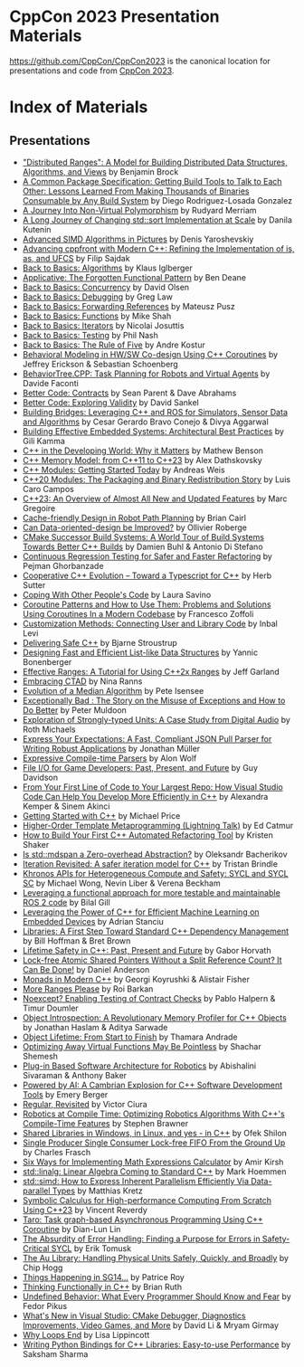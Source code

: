 CppCon 2023 Presentation Materials
==================================

https://github.com/CppCon/CppCon2023 is the canonical location for presentations
and code from [CppCon 2023](http://cppcon.org).

# Index of Materials

## Presentations

- ["Distributed Ranges": A Model for Building Distributed Data Structures, Algorithms, and Views](/Presentations/Distributed_Ranges_CppCon23.pdf) by Benjamin Brock
- [A Common Package Specification: Getting Build Tools to Talk to Each Other: Lessons Learned From Making Thousands of Binaries Consumable by Any Build System](/Presentations/a_common_package_specification.pdf) by Diego Rodriguez-Losada Gonzalez
- [A Journey Into Non-Virtual Polymorphism](/Presentations/A_Journey_into_Non_Virtual_Polymorphism_Rud_Merriam.pdf) by Rudyard Merriam
- [A Long Journey of Changing std::sort Implementation at Scale](/Presentations/a_long_journey_of_changing_stdsort_implementation_at_scale.pdf) by Danila Kutenin
- [Advanced SIMD Algorithms in Pictures](/Presentations/Advanced_SIMD_algorithms_in_practice.pdf) by Denis Yaroshevskiy
- [Advancing cppfront with Modern C++: Refining the Implementation of is, as, and UFCS](/Presentations/Advancing_cppfront_with_Modern_Cpp.pdf) by Filip Sajdak
- [Back to Basics: Algorithms](/Presentations/B2B_Algorithms.pdf) by Klaus Iglberger
- [Applicative: The Forgotten Functional Pattern](/Presentations/Applicative-CppCon.pdf) by Ben Deane
- [Back to Basics: Concurrency](/Presentations/B2B-Concurrency.pdf) by David Olsen
- [Back to Basics: Debugging](/Presentations/Lifetime_Safety_in_Cpp.pdf) by Greg Law
- [Back to Basics: Forwarding References](/Presentations/B2B_Forwarding_References.pdf) by Mateusz Pusz
- [Back to Basics: Functions](/Presentations/Back_to_Basics_Functions_cppcon_2023.pdf) by Mike Shah
- [Back to Basics: Iterators](/Presentations/B2B_Iterators.pdf) by Nicolai Josuttis
- [Back to Basics: Testing](/Presentations/back_to_basics_testing.pdf) by Phil Nash
- [Back to Basics: The Rule of Five](/Presentations/B2B_Rule_of_Five.pdf) by Andre Kostur
- [Behavioral Modeling in HW/SW Co-design Using C++ Coroutines](/Presentations/Behavioral_Modeling_in_HWSW_Co-design_Using_Cpp_Coroutines.pdf) by Jeffrey Erickson & Sebastian Schoenberg
- [BehaviorTree.CPP: Task Planning for Robots and Virtual Agents](/Presentations/BehaviorTree.CPP_CPPCon.pdf) by Davide Faconti
- [Better Code: Contracts](/Presentations/better_code_contracts.pdf) by Sean Parent & Dave Abrahams
- [Better Code: Exploring Validity](/Presentations/better_code_validity.pdf) by David Sankel
- [Building Bridges: Leveraging C++ and ROS for Simulators, Sensor Data and Algorithms](/Presentations/Building_Bridges_CppCon_2023.pdf) by Cesar Gerardo Bravo Conejo & Divya Aggarwal
- [Building Effective Embedded Systems: Architectural Best Practices](/Presentations/Building_Effective_Embedded_Systems.pdf) by Gili Kamma
- [C++ in the Developing World: Why it Matters](/Presentations/Cpp_in_the_Developing_World_Why_it_Matters.pdf) by Mathew Benson
- [C++ Memory Model: from C++11 to C++23](/Presentations/Cpp_Memory_Model.pdf) by Alex Dathskovsky
- [C++ Modules: Getting Started Today](/Presentations/cpp_modules_getting_started_today.pdf) by Andreas Weis
- [C++20 Modules: The Packaging and Binary Redistribution Story](/Presentations/Cpp_Modules__the_packaging_story_Luis_Caro_Campos.pdf) by Luis Caro Campos
- [C++23: An Overview of Almost All New and Updated Features](/Presentations/CppCon_-_C23_An_Overview_of_Almost_All_New_and_Updated_Features.pptx) by Marc Gregoire
- [Cache-friendly Design in Robot Path Planning](/Presentations/Cache_friendly_design_in_robot_path_planning.pdf) by Brian Cairl
- [Can Data-oriented-design be Improved?](/Presentations/can_data_oriented_design_be_improved.pdf) by Ollivier Roberge
- [CMake Successor Build Systems: A World Tour of Build Systems Towards Better C++ Builds](/Presentations/CMake_Successor_Build_Systems.pdf) by Damien Buhl & Antonio Di Stefano
- [Continuous Regression Testing for Safer and Faster Refactoring](/Presentations/Continuous_regression_testing_for_safer_and_faster_refactoring.pdf) by Pejman Ghorbanzade
- [Cooperative C++ Evolution – Toward a Typescript for C++](/Presentations/Cooperative_cpp_evolution_CppCon_2023_-_Sutter.pdf) by Herb Sutter
- [Coping With Other People's Code](/Presentations/Coping_with_Other_Peoples_Code-Savino-CppCon_2023.pdf) by Laura Savino
- [Coroutine Patterns and How to Use Them: Problems and Solutions Using Coroutines In a Modern Codebase](/Presentations/coroutine_patterns.pdf) by Francesco Zoffoli
- [Customization Methods: Connecting User and Library Code](/Presentations/Expressive_Compile-time_Parsers_-_Alon_Wolf.pdf) by Inbal Levi
- [Delivering Safe C++](/Presentations/Plenary_Delivering_Safe_Cpp.pdf) by Bjarne Stroustrup
- [Designing Fast and Efficient List-like Data Structures](/Presentations/Designing_Fast_and_Efficient_List_like_Data_Structures.pdf) by Yannic Bonenberger
- [Effective Ranges: A Tutorial for Using C++2x Ranges](/Presentations/effective_ranges_cppcon2023.pdf) by Jeff Garland
- [Embracing CTAD](/Presentations/Embracing_CTAD_CppCon_2023.pdf) by Nina Ranns
- [Evolution of a Median Algorithm](/Presentations/evolution_of_a_median_algorithm_cppcon2023.pdf) by Pete Isensee
- [Exceptionally Bad : The Story on the Misuse of Exceptions and How to Do Better](/Presentations/exceptionally_bad.pdf) by Peter Muldoon
- [Exploration of Strongly-typed Units: A Case Study from Digital Audio](/Presentations/Exploration_of_Strongly-typed_Units_v4_Roth_Michaels_CppCon_2023.pdf) by Roth Michaels
- [Express Your Expectations: A Fast, Compliant JSON Pull Parser for Writing Robust Applications](/Presentations/Express_your_expectations.pdf) by Jonathan Müller
- [Expressive Compile-time Parsers](/Presentations/CustomizationPointsConnectingUserAndLibraryCode_CppCon_2023.pdf) by Alon Wolf
- [File I/O for Game Developers: Past, Present, and Future](/Presentations/File_IO_for_game_developers_Past_present_and_future.pdf) by Guy Davidson
- [From Your First Line of Code to Your Largest Repo: How Visual Studio Code Can Help You Develop More Efficiently in C++](/Presentations/VS_Code_CppCon_2023.pdf) by Alexandra Kemper & Sinem Akinci
- [Getting Started with C++](/Presentations/B2B_Getting_Started_with_Cpp.pdf) by Michael Price
- [Higher-Order Template Metaprogramming (Lightning Talk)](/Presentations/higher_order_template_metaprogramming.pdf) by Ed Catmur
- [How to Build Your First C++ Automated Refactoring Tool](/Presentations/How_to_build_your_first_cpp_automated_refactoring_tool_CppCon_2023.pdf) by Kristen Shaker
- [Is std::mdspan a Zero-overhead Abstraction?](/Presentations/Is_std__mdspan_a_Zero-overhead_Abstraction.pdf) by Oleksandr Bacherikov
- [Iteration Revisited: A safer iteration model for C++](/Presentations/iteration_revisited_cppcon.pdf) by Tristan Brindle
- [Khronos APIs for Heterogeneous Compute and Safety: SYCL and SYCL SC](/Presentations/Khronos_APIs_for_Heterogeneous_Compute_and_Safety_SYCL_and_SYCL_SC.pdf) by Michael Wong, Nevin  Liber & Verena Beckham
- [Leveraging a functional approach for more testable and maintainable ROS 2 code](/Presentations/Leveraging_a_functional_approach_for_more_testable_and_maintainable_ros2_code.pdf) by Bilal Gill
- [Leveraging the Power of C++ for Efficient Machine Learning on Embedded Devices](/Presentations/Leveraging_the_Power_of_Cpp_for_Efficient_Machine_Learning_on_Embedded_Devices.pdf) by Adrian Stanciu
- [Libraries: A First Step Toward Standard C++ Dependency Management](/Presentations/Libraries__A_First_Step_Toward_Standard_Cpp_Dependency_Management_CppCon_2023.pdf) by Bill Hoffman & Bret Brown
- [Lifetime Safety in C++: Past, Present and Future](/Presentations/B2B_Debugging_CppCon_2023.pdf) by Gabor Horvath
- [Lock-free Atomic Shared Pointers Without a Split Reference Count? It Can Be Done!](/Presentations/lock_free_atomic_shared_ptr_cppcon2023.pptx) by Daniel Anderson
- [Monads in Modern C++](/Presentations/Monads_in_Modern_Cpp_CppCon_2023.pdf) by Georgi Koyrushki & Alistair Fisher
- [More Ranges Please](/Presentations/More_Ranges_Please.pdf) by Roi Barkan
- [Noexcept? Enabling Testing of Contract Checks](/Presentations/Noexcept_Enabling_Testing_of_Contract_Checks_-_Pablo_Halpern__Timur_Doumler_-_CppCon_2023.pdf) by Pablo Halpern & Timur Doumler
- [Object Introspection: A Revolutionary Memory Profiler for C++ Objects](/Presentations/object_introspection_cppcon.pdf) by Jonathan Haslam & Aditya Sarwade
- [Object Lifetime: From Start to Finish](/Presentations/Object_Lifetime.pdf) by Thamara Andrade
- [Optimizing Away Virtual Functions May Be Pointless](/Presentations/Optimizing_Away_Virtual_Functions_may_be_Pointless_CppCon_2023.pdf) by Shachar Shemesh
- [Plug-in Based Software Architecture for Robotics](/Presentations/Plugin_Architecture_for_robotics.pdf) by Abishalini Sivaraman & Anthony Baker
- [Powered by AI: A Cambrian Explosion for C++ Software Development Tools](/Presentations/Powered_by_AI_-_CppCon_2023_-_Emery_Berger.pdf) by Emery Berger
- [Regular, Revisited](/Presentations/Regular_Revisited_Victor_Ciura_CppCon_2023.pdf) by Victor Ciura
- [Robotics at Compile Time: Optimizing Robotics Algorithms With C++'s Compile-Time Features](/Presentations/Robotics_At_Compile-Time_cppcon_2023_slides.pdf) by Stephen Brawner
- [Shared Libraries in Windows, in Linux, and yes - in C++](/Presentations/Shared_Librariess_CppCon_2023.pdf) by Ofek Shilon
- [Single Producer Single Consumer Lock-free FIFO From the Ground Up](/Presentations/SPSC_Lock-free_Wait-Free_Fifo_from_the_Ground_Up_CppCon_2023.pdf) by Charles Frasch
- [Six Ways for Implementing Math Expressions Calculator](/Presentations/6_ways_for_implementing_math_expression_calculator_-_CppCon_2023.pdf) by Amir Kirsh
- [std::linalg: Linear Algebra Coming to Standard C++](/Presentations/stdlinalg_linear_algebra_coming_to_standard_cpp.pdf) by Mark Hoemmen
- [std::simd: How to Express Inherent Parallelism Efficiently Via Data-parallel Types](/Presentations/stdsimd_how_to_express_inherent_parallelism_efficiently_via_data_parallel_types.pdf) by Matthias Kretz
- [Symbolic Calculus for High-performance Computing From Scratch Using C++23](/Presentations/Symbolic_Calculus_for_High_Performance_Computing_from_Scratch_using_Cpp23_CppCon_2023_Vincent_Reverdy.pdf) by Vincent Reverdy
- [Taro: Task graph-based Asynchronous Programming Using C++ Coroutine](/Presentations/taro_cppcon_2023.pdf) by Dian-Lun Lin
- [The Absurdity of Error Handling: Finding a Purpose for Errors in Safety-Critical SYCL](/Presentations/Absurdity_of_Error_Handling.pdf) by Erik Tomusk
- [The Au Library: Handling Physical Units Safely, Quickly, and Broadly](/Presentations/The_Au_library.pdf) by Chip Hogg
- [Things Happening in SG14…](/Presentations/Things_happening_in_SG14) by Patrice Roy
- [Thinking Functionally in C++](/Presentations/thinking_functionality_in_cpp.pdf) by Brian Ruth
- [Undefined Behavior: What Every Programmer Should Know and Fear](/Presentations/undefined_behavior.pdf) by Fedor Pikus
- [What's New in Visual Studio: CMake Debugger, Diagnostics Improvements, Video Games, and More](/Presentations/Whats_New_in_Visual_Studio_2022_-_CppCon2023.pdf) by David Li & Mryam Girmay
- [Why Loops End](/Presentations/Why_Loops_End_Lisa_Lipincott.pdf) by Lisa Lippincott
- [Writing Python Bindings for C++ Libraries: Easy-to-use Performance](/Presentations/Writing_Python_Bindings_for_Cpp_Libraries_CppCon.pdf) by Saksham Sharma